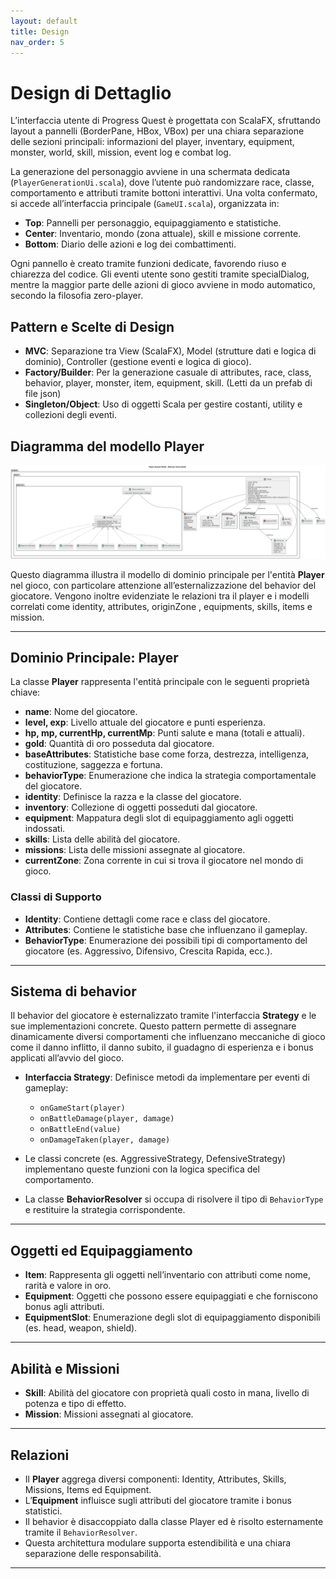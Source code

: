 ```yaml
---
layout: default
title: Design
nav_order: 5
---
```


# Design di Dettaglio

L’interfaccia utente di Progress Quest è progettata con ScalaFX, sfruttando layout a pannelli (BorderPane, HBox, VBox) per una chiara separazione delle sezioni principali: informazioni del player, inventary, equipment, monster, world, skill, mission, event log e combat log.

La generazione del personaggio avviene in una schermata dedicata (`PlayerGenerationUi.scala`), dove l’utente può randomizzare race, classe, comportamento e attributi tramite bottoni interattivi. Una volta confermato, si accede all’interfaccia principale (`GameUI.scala`), organizzata in:

- **Top**: Pannelli per personaggio, equipaggiamento e statistiche.
- **Center**: Inventario, mondo (zona attuale), skill e missione corrente.
- **Bottom**: Diario delle azioni e log dei combattimenti.

Ogni pannello è creato tramite funzioni dedicate, favorendo riuso e chiarezza del codice. Gli eventi utente sono gestiti tramite specialDialog, mentre la maggior parte delle azioni di gioco avviene in modo automatico, secondo la filosofia zero-player.

## Pattern e Scelte di Design

- **MVC**: Separazione tra View (ScalaFX), Model (strutture dati e logica di dominio), Controller (gestione eventi e logica di gioco).
- **Factory/Builder**: Per la generazione casuale di attributes, race, class, behavior, player, monster, item, equipment, skill. (Letti da un prefab di file json)
- **Singleton/Object**: Uso di oggetti Scala per gestire costanti, utility e collezioni degli eventi.

## Diagramma del modello Player
![Player Domain Model](../assets/images/playerModelDiagram.png)

Questo diagramma illustra il modello di dominio principale per l'entità **Player** nel gioco, con particolare attenzione all’esternalizzazione del behavior del giocatore. Vengono inoltre evidenziate le relazioni tra il player e i modelli correlati come identity, attributes, originZone , equipments, skills, items e mission.

---

## Dominio Principale: Player

La classe **Player** rappresenta l'entità principale con le seguenti proprietà chiave:

- **name**: Nome del giocatore.
- **level, exp**: Livello attuale del giocatore e punti esperienza.
- **hp, mp, currentHp, currentMp**: Punti salute e mana (totali e attuali).
- **gold**: Quantità di oro posseduta dal giocatore.
- **baseAttributes**: Statistiche base come forza, destrezza, intelligenza, costituzione, saggezza e fortuna.
- **behaviorType**: Enumerazione che indica la strategia comportamentale del giocatore.
- **identity**: Definisce la razza e la classe del giocatore.
- **inventory**: Collezione di oggetti posseduti dal giocatore.
- **equipment**: Mappatura degli slot di equipaggiamento agli oggetti indossati.
- **skills**: Lista delle abilità del giocatore.
- **missions**: Lista delle missioni assegnate al giocatore.
- **currentZone**: Zona corrente in cui si trova il giocatore nel mondo di gioco.

### Classi di Supporto

- **Identity**: Contiene dettagli come race e class del giocatore.
- **Attributes**: Contiene le statistiche base che influenzano il gameplay.
- **BehaviorType**: Enumerazione dei possibili tipi di comportamento del giocatore (es. Aggressivo, Difensivo, Crescita Rapida, ecc.).

---

## Sistema di behavior

Il behavior del giocatore è esternalizzato tramite l'interfaccia **Strategy** e le sue implementazioni concrete. Questo pattern permette di assegnare dinamicamente diversi comportamenti che influenzano meccaniche di gioco come il danno inflitto, il danno subito, il guadagno di esperienza e i bonus applicati all’avvio del gioco.

- **Interfaccia Strategy**: Definisce metodi da implementare per eventi di gameplay:
    - `onGameStart(player)`
    - `onBattleDamage(player, damage)`
    - `onBattleEnd(value)`
    - `onDamageTaken(player, damage)`

- Le classi concrete (es. AggressiveStrategy, DefensiveStrategy) implementano queste funzioni con la logica specifica del comportamento.
- La classe **BehaviorResolver** si occupa di risolvere il tipo di `BehaviorType` e restituire la strategia corrispondente.

---

## Oggetti ed Equipaggiamento

- **Item**: Rappresenta gli oggetti nell’inventario con attributi come nome, rarità e valore in oro.
- **Equipment**: Oggetti che possono essere equipaggiati e che forniscono bonus agli attributi.
- **EquipmentSlot**: Enumerazione degli slot di equipaggiamento disponibili (es. head, weapon, shield).

---

## Abilità e Missioni

- **Skill**: Abilità del giocatore con proprietà quali costo in mana, livello di potenza e tipo di effetto.
- **Mission**: Missioni assegnati al giocatore.

---

## Relazioni

- Il **Player** aggrega diversi componenti: Identity, Attributes, Skills, Missions, Items ed Equipment.
- L’**Equipment** influisce sugli attributi del giocatore tramite i bonus statistici.
- Il behavior è disaccoppiato dalla classe Player ed è risolto esternamente tramite il `BehaviorResolver`.
- Questa architettura modulare supporta estendibilità e una chiara separazione delle responsabilità.

---


